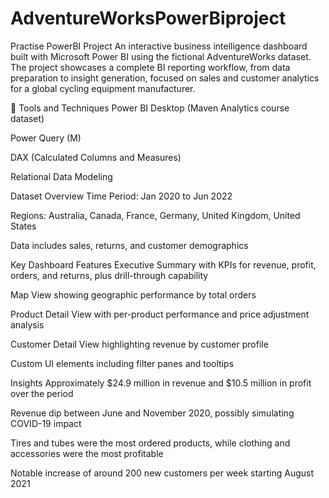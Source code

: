 # AdventureWorksPowerBiproject
Practise PowerBI Project 
An interactive business intelligence dashboard built with Microsoft Power BI using the fictional AdventureWorks dataset. The project showcases a complete BI reporting workflow, from data preparation to insight generation, focused on sales and customer analytics for a global cycling equipment manufacturer.

🔧 Tools and Techniques
Power BI Desktop (Maven Analytics course dataset)

Power Query (M)

DAX (Calculated Columns and Measures)

Relational Data Modeling

Dataset Overview
Time Period: Jan 2020 to Jun 2022

Regions: Australia, Canada, France, Germany, United Kingdom, United States

Data includes sales, returns, and customer demographics

Key Dashboard Features
Executive Summary with KPIs for revenue, profit, orders, and returns, plus drill-through capability

Map View showing geographic performance by total orders

Product Detail View with per-product performance and price adjustment analysis

Customer Detail View highlighting revenue by customer profile

Custom UI elements including filter panes and tooltips

Insights
Approximately $24.9 million in revenue and $10.5 million in profit over the period

Revenue dip between June and November 2020, possibly simulating COVID-19 impact

Tires and tubes were the most ordered products, while clothing and accessories were the most profitable

Notable increase of around 200 new customers per week starting August 2021
